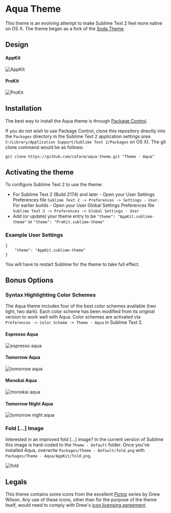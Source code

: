 # Aqua Theme

This theme is an evolving attempt to make Sublime Text 2 feel more native on OS X. The theme began as a fork of the [Soda Theme](https://github.com/buymeasoda/soda-theme).

## Design

#### AppKit
![AppKit](http://i.imgur.com/tY9Si.png)

#### ProKit
![ProKit](http://i.imgur.com/Dm4Pv.png)

## Installation

The best way to install the Aqua theme is through [Package Control](http://wbond.net/sublime_packages/package_control).

If you do not wish to use Package Control, clone this repository directly into the `Packages` directory in the Sublime Text 2 application settings area (`~/Library/Application Support/Sublime Text 2/Packages` on OS X). The git clone command would be as follows:

    git clone https://github.com/cafarm/aqua-theme.git "Theme - Aqua"

## Activating the theme

To configure Sublime Text 2 to use the theme:

* For Sublime Text 2 (Build 2174) and later - Open your User Settings Preferences file `Sublime Text 2 -> Preferences -> Settings - User`. For earlier builds - Open your User Global Settings Preferences file `Sublime Text 2 -> Preferences -> Global Settings - User`
* Add (or update) your theme entry to be `"theme": "AppKit.sublime-theme"` or `"theme": "ProKit.sublime-theme"`

### Example User Settings

    {
        "theme": "AppKit.sublime-theme"
    }

You will have to restart Sublime for the theme to take full effect.

## Bonus Options

### Syntax Highlighting Color Schemes

The Aqua theme includes four of the best color schemes available (two light, two dark). Each color scheme has been modified from its original version to work well with Aqua. Color schemes are activated via `Preferences -> Color Scheme -> Theme - Aqua` in Sublime Text 2.

#### Espresso Aqua
![espresso aqua](http://i.imgur.com/UPmHq.png)

#### Tomorrow Aqua
![tomorrow aqua](http://i.imgur.com/HRrCl.png)

#### Monokai Aqua
![monokai aqua](http://i.imgur.com/o8wWY.png)

#### Tomorrow Night Aqua
![tomorrow night aqua](http://i.imgur.com/QEdne.png)

### Fold [...] Image

Interested in an improved fold [...] image? In the current version of Sublime this image is hard-coded to the `Theme - Default` folder. Once you've installed Aqua, overwrite `Packages/Theme - Default/fold.png` with `Packages/Theme - Aqua/AppKit/fold.png`.

![fold](http://i.imgur.com/t1YGB.png)

## Legals

This theme contains some icons from the excellent [Pictos](http://pictos.drewwilson.com/) series by Drew Wilson. Any use of these icons, other than for the purpose of the theme itself, would need to comply with Drew's [icon licensing agreement](http://stockart.drewwilson.com/license/).